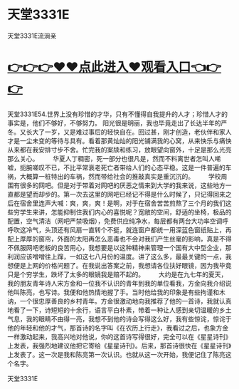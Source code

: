 # 天堂3331E
天堂3331E流淌亲

# <a href="https://github.com/clnnews/qxgge/issues/2">👉👉👉♥♥点此进入♥观看入口👈👉👉</a>

天堂3331E54.世界上没有珍惜的才华，只有不懂得自我提升的人才；珍惜人才的事实是，他们不够好，不够努力。
阳光很是明丽，我也毕竟走出了长达半年的严冬。又长大了一岁，又是难过事后的轻快自在。回过甚，刚才创造，老伙伴和家人才是一尘未变的等待与具有。看着那黄灿灿的阳光铺满我的心窝，从来快乐与痛快从来都在我安排寸步不舍。忙完我的案牍和练习，放眼望向窗外，十足是那么光亮那么关心。
　　华夏人丁稠密，死一部分也很凡是，然而不料离世者怎叫人唏嘘，扼腕嗟叹不已，不比平常衰老死亡者带给人们的心态平稳。这是一件普遍的车祸，大概算一桩特出的车祸，然而带给社会的推敲真实是重沉沉的。
　　学校周围有很多的网吧。但是对于带着对网吧的厌恶之情来到大学的我来说，这些地方一直都是望而却步的。第一次去这里的网吧已经记不得是什么时候了，只记得回来之后在宿舍里连声大喊：爽，爽，爽！是啊，对于在宿舍苦苦煎熬了三个月的我们这些穷学生来讲，怎能抑制住我们内心的喜悦呢？宽敞的空间，舒适的坐椅，极品的配置，空气清洁（网吧严禁吸烟），免费供应纯净水，每层都有两台大功率空调呼呼吹这冷气，头顶还有风扇一直转个不挺，就连窗户都统一用深蓝色窗纸贴上，再配上厚厚的窗帘，外面的太阳再怎么恶毒也不会对我们产生丝毫的影响，真是不得不佩服网吧老板的良苦用心，我想要是以这种精神来管理一个国有大中型企业，那利润应该噌噌往上蹿，一如这七八月份的温度。讲了这么多，最最关键的一点，我想便是上网的价格问题了。在我说出答案之前，我想请各位扶好眼镜，因为我毕竟只是个穷学生，跌坏了太多的眼镜我是赔不起的。
　　大约是在九七年的夏天，我的朋友青年诗人宋方金和一位我不认识的青年到我的单位看我，方金向我介绍说他叫陈亮，也写诗。我便和他热情地握了手。当时他给我的印象是有些拘谨和木讷，一个很忠厚善良的乡村青年。方金很激动地向我推荐了他的一首诗，我就认真地看了一下，诗短短的十余行，语言平白朴素，带着一种让人感到亲切温暖的乡土气息，我的眼睛不由得一亮，我想不到他的诗会写得这么好，我有些惊诧，惊诧于他的年轻和他的才气，那首诗的名字叫《在农历上行走》，我看过之后，也象方金一样激动起来，我高兴地对他说，你的这首诗写得很好，完全可以在《星星诗刊》上发表，我强烈地建议他把它寄给《星星诗刊》。后来，那首诗很快在《星星诗刊》上发表了。这一次是我和陈亮第一次认识。也就从这一次开始，我便记住了陈亮这个名字。

天堂3331E

